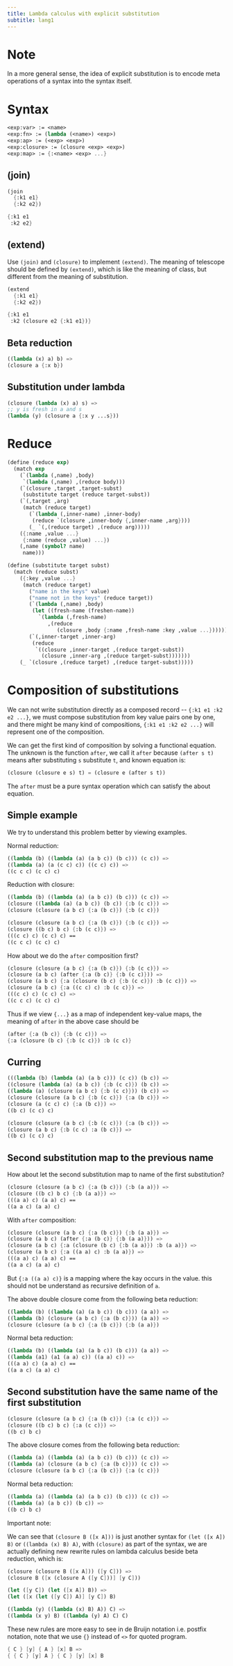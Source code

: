 ```yaml
---
title: Lambda calculus with explicit substitution
subtitle: lang1
---
```


# Note

In a more general sense,
the idea of explicit substitution
is to encode meta operations of a syntax
into the syntax itself.

# Syntax

```scheme
<exp:var> := <name>
<exp:fn> := (lambda (<name>) <exp>)
<exp:ap> := (<exp> <exp>)
<exp:closure> := (closure <exp> <exp>)
<exp:map> := {:<name> <exp> ...}
```

## (join)

```scheme
(join
  {:k1 e1}
  {:k2 e2})

{:k1 e1
 :k2 e2}
```

## (extend)

Use `(join)` and `(closure)` to implement `(extend)`.
The meaning of telescope should be defined by `(extend)`,
which is like the meaning of class,
but different from the meaning of substitution.

```scheme
(extend
  {:k1 e1}
  {:k2 e2})

{:k1 e1
 :k2 (closure e2 {:k1 e1})}
```

## Beta reduction

```scheme
((lambda (x) a) b) =>
(closure a {:x b})
```

## Substitution under lambda

```scheme
(closure (lambda (x) a) s) =>
;; y is fresh in a and s
(lambda (y) (closure a {:x y ...s}))
```

# Reduce

```scheme
(define (reduce exp)
  (match exp
    (`(lambda (,name) ,body)
     `(lambda (,name) ,(reduce body)))
    (`(closure ,target ,target-subst)
     (substitute target (reduce target-subst))
    (`(,target ,arg)
     (match (reduce target)
       (`(lambda (,inner-name) ,inner-body)
        (reduce `(closure ,inner-body {,inner-name ,arg})))
       (_ `(,(reduce target) ,(reduce arg)))))
    ({:name ,value ...}
     {:name (reduce ,value) ...})
    (,name (symbol? name)
     name)))

(define (substitute target subst)
  (match (reduce subst)
    ({:key ,value ...}
     (match (reduce target)
       ("name in the keys" value)
       ("name not in the keys" (reduce target))
       (`(lambda (,name) ,body)
        (let ((fresh-name (freshen-name))
          `(lambda (,fresh-name)
             ,(reduce
                (closure ,body {:name ,fresh-name :key ,value ...}))))))
       (`(,inner-target ,inner-arg)
        (reduce
         `((closure ,inner-target ,(reduce target-subst))
           (closure ,inner-arg ,(reduce target-subst)))))))
    (_ `(closure ,(reduce target) ,(reduce target-subst)))))
```

# Composition of substitutions

We can not write substitution directly as a composed record
-- `{:k1 e1 :k2 e2 ...}`, we must compose substitution from key value pairs
one by one, and there might be many kind of compositions,
`{:k1 e1 :k2 e2 ...}` will represent one of the composition.

We can get the first kind of composition by solving a functional equation.
The unknown is the function `after`,
we call it `after` because `(after s t)` means
after substituting `s` substitute `t`,
and known equation is:

```scheme
(closure (closure e s) t) = (closure e (after s t))
```

The `after` must be a pure syntax operation
which can satisfy the about equation.

## Simple example

We try to understand this problem better by viewing examples.

Normal reduction:

```scheme
((lambda (b) ((lambda (a) (a b c)) (b c))) (c c)) =>
((lambda (a) (a (c c) c)) ((c c) c)) =>
((c c c) (c c) c)
```

Reduction with closure:

```scheme
((lambda (b) ((lambda (a) (a b c)) (b c))) (c c)) =>
(closure ((lambda (a) (a b c)) (b c)) {:b (c c)}) =>
(closure (closure (a b c) {:a (b c)}) {:b (c c)})
```

```scheme
(closure (closure (a b c) {:a (b c)}) {:b (c c)}) =>
(closure ((b c) b c) {:b (c c)}) =>
(((c c) c) (c c) c) ==
((c c c) (c c) c)
```

How about we do the `after` composition first?

```scheme
(closure (closure (a b c) {:a (b c)}) {:b (c c)}) =>
(closure (a b c) (after {:a (b c)} {:b (c c)})) =>
(closure (a b c) {:a (closure (b c) {:b (c c)}) :b (c c)}) =>
(closure (a b c) {:a ((c c) c) :b (c c)}) =>
(((c c) c) (c c) c) =>
((c c c) (c c) c)
```

Thus if we view `{...}` as a map of independent key-value maps,
the meaning of `after` in the above case should be

```scheme
(after {:a (b c)} {:b (c c)}) =>
{:a (closure (b c) {:b (c c)}) :b (c c)}
```

## Curring

```scheme
(((lambda (b) (lambda (a) (a b c))) (c c)) (b c)) =>
((closure (lambda (a) (a b c)) {:b (c c)}) (b c)) =>
((lambda (a) (closure (a b c) {:b (c c)})) (b c)) =>
(closure (closure (a b c) {:b (c c)}) {:a (b c)}) =>
(closure (a (c c) c) {:a (b c)}) =>
((b c) (c c) c)

(closure (closure (a b c) {:b (c c)}) {:a (b c)}) =>
(closure (a b c) {:b (c c) :a (b c)}) =>
((b c) (c c) c)
```

## Second substitution map to the previous name

How about let the second substitution map to name of the first substitution?

```scheme
(closure (closure (a b c) {:a (b c)}) {:b (a a)}) =>
(closure ((b c) b c) {:b (a a)}) =>
(((a a) c) (a a) c) ==
((a a c) (a a) c)
```

With `after` composition:

```scheme
(closure (closure (a b c) {:a (b c)}) {:b (a a)}) =>
(closure (a b c) (after {:a (b c)} {:b (a a)})) =>
(closure (a b c) {:a (closure (b c) {:b (a a)}) :b (a a)}) =>
(closure (a b c) {:a ((a a) c) :b (a a)}) =>
(((a a) c) (a a) c) ==
((a a c) (a a) c)
```

But `{:a ((a a) c)}` is a  mapping where the kay occurs in the value.
this should not be understand as recursive definition of `a`.

The above double closure come from the following beta reduction:

```scheme
((lambda (b) ((lambda (a) (a b c)) (b c))) (a a)) =>
((lambda (b) (closure (a b c) {:a (b c)})) (a a)) =>
(closure (closure (a b c) {:a (b c)}) {:b (a a)})
```

Normal beta reduction:

```scheme
((lambda (b) ((lambda (a) (a b c)) (b c))) (a a)) =>
((lambda (a1) (a1 (a a) c)) ((a a) c)) =>
(((a a) c) (a a) c) ==
((a a c) (a a) c)
```

## Second substitution have the same name of the first substitution

```scheme
(closure (closure (a b c) {:a (b c)}) {:a (c c)}) =>
(closure ((b c) b c) {:a (c c)}) =>
((b c) b c)
```

The above closure comes from the following beta reduction:

```scheme
((lambda (a) ((lambda (a) (a b c)) (b c))) (c c)) =>
((lambda (a) (closure (a b c) {:a (b c)})) (c c)) =>
(closure (closure (a b c) {:a (b c)}) {:a (c c)})
```

Normal beta reduction:

```scheme
((lambda (a) ((lambda (a) (a b c)) (b c))) (c c)) =>
((lambda (a) (a b c)) (b c)) =>
((b c) b c)
```

Important note:

We can see that `(closure B ([x A]))` is just another syntax
for `(let ([x A]) B)` or `((lambda (x) B) A)`,
with `(closure)` as part of the syntax,
we are actually defining new rewrite rules on lambda calculus
beside beta reduction, which is:

```scheme
(closure (closure B ([x A])) ([y C])) =>
(closure B ([x (closure A ([y C]))] [y C]))
```

```scheme
(let ([y C]) (let ([x A]) B)) =>
(let ([x (let ([y C]) A)] [y C]) B)
```

```scheme
((lambda (y) ((lambda (x) B) A)) C) =>
((lambda (x y) B) ((lambda (y) A) C) C)
```

These new rules are more easy to see in de Bruijn notation
i.e. postfix notation, note that we use `{}` instead of `<>` for quoted program.

```scheme
{ C } [y] { A } [x] B =>
{ { C } [y] A } { C } [y] [x] B
```

